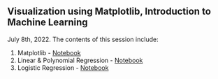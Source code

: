 ## Visualization using Matplotlib, Introduction to Machine Learning
July 8th, 2022.
The contents of this session include:
  1. Matplotlib - [Notebook](./(1)%20Matplotlib%20Notebook.ipynb)
  2. Linear & Polynomial Regression - [Notebook](./(2)%20Linear%2BPolynomial%20Regression%20Notebook.ipynb)
  3. Logistic Regression - [Notebook](./(3)%20Logistic%20Regression%20Notebook.ipynb)
